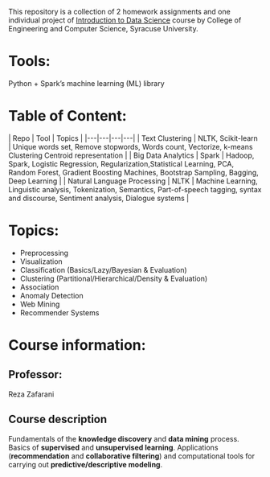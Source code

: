 This repository is a collection of 2 homework assignments and one individual project of [Introduction to Data Science](https://github.com/harper-he/Python/blob/master/Intro%20to%20Data%20Science/README.md#course-information) course by College of Engineering and Computer Science, Syracuse University.

# Tools:
Python + Spark’s machine learning (ML) library

# Table of Content:

| Repo  | Tool  | Topics  | 
|---|---|---|---|
| Text Clustering  | NLTK, Scikit-learn  | Unique words set, Remove stopwords, Words count, Vectorize, k-means Clustering Centroid representation  |
| Big Data Analytics   | Spark  | Hadoop, Spark, Logistic Regression, Regularization,Statistical Learning, PCA, Random Forest, Gradient Boosting Machines, Bootstrap Sampling, Bagging, Deep Learning | 
| Natural Language Processing  | NLTK  | Machine Learning, Linguistic analysis, Tokenization, Semantics, Part-of-speech tagging, syntax and discourse, Sentiment analysis, Dialogue systems  |  



# Topics:
* Preprocessing
* Visualization
* Classification (Basics/Lazy/Bayesian & Evaluation)
* Clustering (Partitional/Hierarchical/Density & Evaluation)
* Association
* Anomaly Detection
* Web Mining
* Recommender Systems

# Course information:
## Professor: 
Reza Zafarani
## Course description
Fundamentals of the **knowledge discovery** and **data mining** process. Basics of **supervised** and **unsupervised learning**. Applications (**recommendation** and **collaborative filtering**) and computational tools for carrying out **predictive/descriptive modeling**. 
